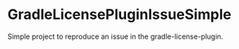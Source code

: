 # GradleLicensePluginIssueSimple
Simple project to reproduce an issue in the gradle-license-plugin.
